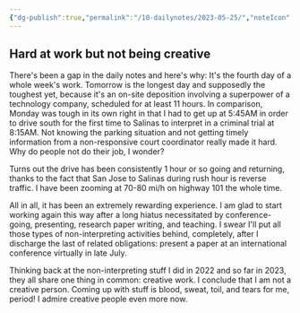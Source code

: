 ```yaml
---
{"dg-publish":true,"permalink":"/10-dailynotes/2023-05-25/","noteIcon":"2","created":"","updated":""}
---
```


## Hard at work but not being creative

There's been a gap in the daily notes and here's why: It's the fourth day of a whole week's work. Tomorrow is the longest day and supposedly the toughest yet, because it's an on-site deposition involving a superpower of a technology company, scheduled for at least 11 hours. In comparison, Monday was tough in its own right in that I had to get up at 5:45AM in order to drive south for the first time to Salinas to interpret in a criminal trial at 8:15AM. Not knowing the parking situation and not getting timely information from a non-responsive court coordinator really made it hard. Why do people not do their job, I wonder?

Turns out the drive has been consistently 1 hour or so going and returning, thanks to the fact that San Jose to Salinas during rush hour is reverse traffic. I have been zooming at 70-80 mi/h on highway 101 the whole time.

All in all, it has been an extremely rewarding experience. I am glad to start working again this way after a long hiatus necessitated by conference-going, presenting, research paper writing, and teaching. I swear I'll put all those types of non-interpreting activities behind, completely, after I discharge the last of related obligations: present a paper at an international conference virtually in late July.

Thinking back at the non-interpreting stuff I did in 2022 and so far in 2023, they all share one thing in common: creative work. I conclude that I am not a creative person. Coming up with stuff is blood, sweat, toil, and tears for me, period! I admire creative people even more now. 
